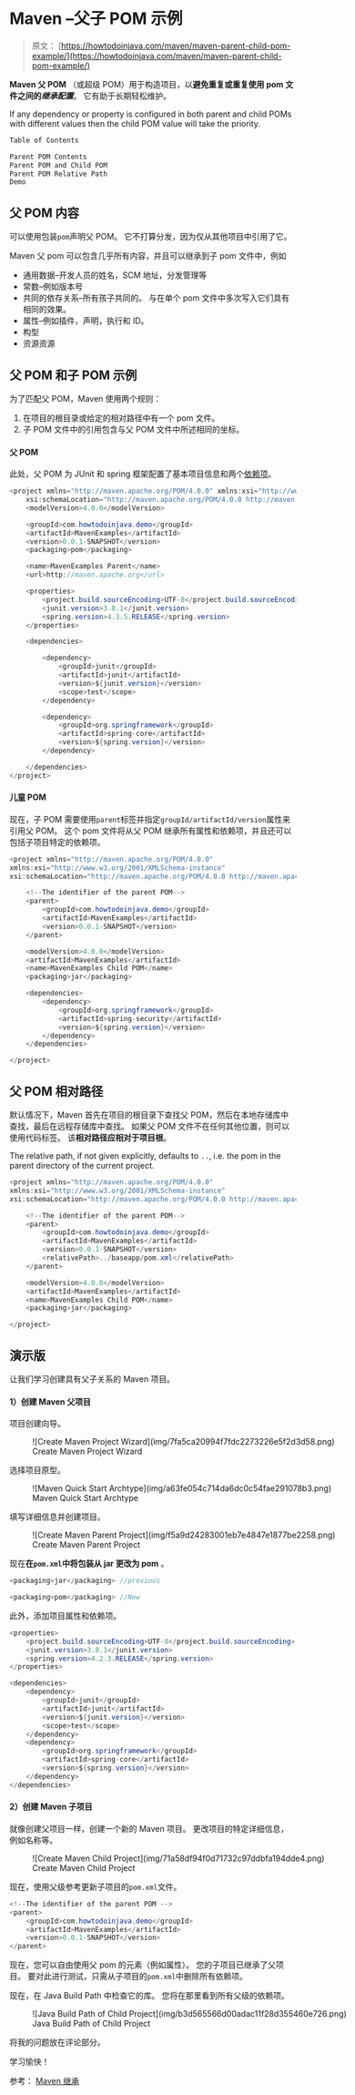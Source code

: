 # Maven –父子 POM 示例

> 原文： [https://howtodoinjava.com/maven/maven-parent-child-pom-example/](https://howtodoinjava.com/maven/maven-parent-child-pom-example/)

**Maven 父 POM** （或超级 POM）用于构造项目，以**避免重复或重复使用 pom 文件之间的*继承配置***。 它有助于长期轻松维护。

If any dependency or property is configured in both parent and child POMs with different values then the child POM value will take the priority.

```java
Table of Contents

Parent POM Contents
Parent POM and Child POM
Parent POM Relative Path
Demo
```

## 父 POM 内容

可以使用包装`pom`声明父 POM。 它不打算分发，因为仅从其他项目中引用了它。

Maven 父 pom 可以包含几乎所有内容，并且可以继承到子 pom 文件中，例如

*   通用数据–开发人员的姓名，SCM 地址，分发管理等
*   常数–例如版本号
*   共同的依存关系–所有孩子共同的。 与在单个 pom 文件中多次写入它们具有相同的效果。
*   属性–例如插件，声明，执行和 ID。
*   构型
*   资源资源

## 父 POM 和子 POM 示例

为了匹配父 POM，Maven 使用两个规则：

1.  在项目的根目录或给定的相对路径中有一个 pom 文件。
2.  子 POM 文件中的引用包含与父 POM 文件中所述相同的坐标。

#### 父 POM

此处，父 POM 为 JUnit 和 spring 框架配置了基本项目信息和两个[依赖项](//howtodoinjava.com/maven/maven-dependency-management/)。

```java
<project xmlns="http://maven.apache.org/POM/4.0.0" xmlns:xsi="http://www.w3.org/2001/XMLSchema-instance"
	xsi:schemaLocation="http://maven.apache.org/POM/4.0.0 http://maven.apache.org/xsd/maven-4.0.0.xsd;
	<modelVersion>4.0.0</modelVersion>

	<groupId>com.howtodoinjava.demo</groupId>
	<artifactId>MavenExamples</artifactId>
	<version>0.0.1-SNAPSHOT</version>
	<packaging>pom</packaging>

	<name>MavenExamples Parent</name>
	<url>http://maven.apache.org</url>

	<properties>
		<project.build.sourceEncoding>UTF-8</project.build.sourceEncoding>
		<junit.version>3.8.1</junit.version>
		<spring.version>4.3.5.RELEASE</spring.version>
	</properties>

	<dependencies>

		<dependency>
			<groupId>junit</groupId>
			<artifactId>junit</artifactId>
			<version>${junit.version}</version>
			<scope>test</scope>
		</dependency>

		<dependency>
			<groupId>org.springframework</groupId>
			<artifactId>spring-core</artifactId>
			<version>${spring.version}</version>
		</dependency>

	</dependencies>
</project>

```

#### 儿童 POM

现在，子 POM 需要使用`parent`标签并指定`groupId/artifactId/version`属性来引用父 POM。 这个 pom 文件将从父 POM 继承所有属性和依赖项，并且还可以包括子项目特定的依赖项。

```java
<project xmlns="http://maven.apache.org/POM/4.0.0"
xmlns:xsi="http://www.w3.org/2001/XMLSchema-instance"
xsi:schemaLocation="http://maven.apache.org/POM/4.0.0 http://maven.apache.org/maven-v4_0_0.xsd">

	<!--The identifier of the parent POM-->
	<parent>
		<groupId>com.howtodoinjava.demo</groupId>
		<artifactId>MavenExamples</artifactId>
		<version>0.0.1-SNAPSHOT</version>
	</parent>

	<modelVersion>4.0.0</modelVersion>
	<artifactId>MavenExamples</artifactId>
	<name>MavenExamples Child POM</name>
	<packaging>jar</packaging>

	<dependencies>		
		<dependency>
			<groupId>org.springframework</groupId>
			<artifactId>spring-security</artifactId>
			<version>${spring.version}</version>
		</dependency>
	</dependencies>

</project>

```

## 父 POM 相对路径

默认情况下，Maven 首先在项目的根目录下查找父 POM，然后在本地存储库中查找，最后在远程存储库中查找。 如果父 POM 文件不在任何其他位置，则可以使用代码标签。 该**相对路径应相对于项目根**。

The relative path, if not given explicitly, defaults to `..`, i.e. the pom in the parent directory of the current project.

```java
<project xmlns="http://maven.apache.org/POM/4.0.0"
xmlns:xsi="http://www.w3.org/2001/XMLSchema-instance"
xsi:schemaLocation="http://maven.apache.org/POM/4.0.0 http://maven.apache.org/maven-v4_0_0.xsd">

	<!--The identifier of the parent POM-->
	<parent>
		<groupId>com.howtodoinjava.demo</groupId>
		<artifactId>MavenExamples</artifactId>
		<version>0.0.1-SNAPSHOT</version>
		<relativePath>../baseapp/pom.xml</relativePath>
	</parent>

	<modelVersion>4.0.0</modelVersion>
	<artifactId>MavenExamples</artifactId>
	<name>MavenExamples Child POM</name>
	<packaging>jar</packaging>

</project>

```

## 演示版

让我们学习创建具有父子关系的 Maven 项目。

#### 1）创建 Maven 父项目

项目创建向导。

<figure aria-describedby="caption-attachment-8324" class="wp-caption aligncenter" id="attachment_8324" style="width: 598px">![Create Maven Project Wizard](img/7fa5ca20994f7fdc2273226e5f2d3d58.png)

<figcaption class="wp-caption-text" id="caption-attachment-8324">Create Maven Project Wizard</figcaption>

</figure>

选择项目原型。

<figure aria-describedby="caption-attachment-8325" class="wp-caption aligncenter" id="attachment_8325" style="width: 694px">![Maven Quick Start Archtype](img/a63fe054c714da6dc0c54fae291078b3.png)

<figcaption class="wp-caption-text" id="caption-attachment-8325">Maven Quick Start Archtype</figcaption>

</figure>

填写详细信息并创建项目。

<figure aria-describedby="caption-attachment-8326" class="wp-caption aligncenter" id="attachment_8326" style="width: 694px">![Create Maven Parent Project](img/f5a9d24283001eb7e4847e1877be2258.png)

<figcaption class="wp-caption-text" id="caption-attachment-8326">Create Maven Parent Project</figcaption>

</figure>

现在**在`pom.xml`中将包装从 jar 更改为 pom** 。

```java
<packaging>jar</packaging> //previous

<packaging>pom</packaging> //New

```

此外，添加项目属性和依赖项。

```java
<properties>
	<project.build.sourceEncoding>UTF-8</project.build.sourceEncoding>
	<junit.version>3.8.1</junit.version>
	<spring.version>4.2.3.RELEASE</spring.version>
</properties>

<dependencies>
	<dependency>
		<groupId>junit</groupId>
		<artifactId>junit</artifactId>
		<version>${junit.version}</version>
		<scope>test</scope>
	</dependency>
	<dependency>
		<groupId>org.springframework</groupId>
		<artifactId>spring-core</artifactId>
		<version>${spring.version}</version>
	</dependency>
</dependencies>

```

#### 2）创建 Maven 子项目

就像创建父项目一样，创建一个新的 Maven 项目。 更改项目的特定详细信息，例如名称等。

<figure aria-describedby="caption-attachment-8327" class="wp-caption aligncenter" id="attachment_8327" style="width: 698px">![Create Maven Child Project](img/71a58df94f0d71732c97ddbfa194dde4.png)

<figcaption class="wp-caption-text" id="caption-attachment-8327">Create Maven Child Project</figcaption>

</figure>

现在，使用父级参考更新子项目的`pom.xml`文件。

```java
<!--The identifier of the parent POM -->
<parent>
	<groupId>com.howtodoinjava.demo</groupId>
	<artifactId>MavenExamples</artifactId>
	<version>0.0.1-SNAPSHOT</version>
</parent>

```

现在，您可以自由使用父 pom 的元素（例如属性）。 您的子项目已继承了父项目。 要对此进行测试，只需从子项目的`pom.xml`中删除所有依赖项。

现在，在 Java Build Path 中检查它的库。 您将在那里看到所有父级的依赖项。

<figure aria-describedby="caption-attachment-8328" class="wp-caption aligncenter" id="attachment_8328" style="width: 573px">![Java Build Path of Child Project](img/b3d565566d00adac11f28d355460e726.png)

<figcaption class="wp-caption-text" id="caption-attachment-8328">Java Build Path of Child Project</figcaption>

</figure>

将我的问题放在评论部分。

学习愉快！

参考： [Maven 继承](https://maven.apache.org/guides/introduction/introduction-to-the-pom.html#Project_Inheritance)
